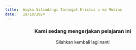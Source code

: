 ```yaml
---
title:  Angka Sitindangi Taringot Kristus i ma Mesias
date:   19/10/2024
---
```


### <center>Kami sedang mengerjakan pelajaran ini</center>
<center>Silahkan kembali lagi nanti</center>